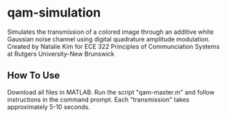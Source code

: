# qam-simulation

Simulates the transmission of a colored image through an additive white Gaussian noise channel using digital quadrature amplitude modulation.
Created by Natalie Kim for ECE 322 Principles of Communciation Systems at Rutgers University-New Brunswick

## How To Use

Download all files in MATLAB. Run the script "qam-master.m" and follow instructions in the command prompt.
Each "transmission" takes approximately 5-10 seconds.

